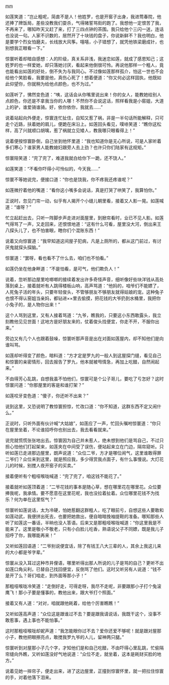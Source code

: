     四四 

   如莲笑道：“岂止粗呢，简直不是人！他姓罗，也是开窑子出身，我进莺春院，他还捧了牌饭局，差些没教我们耍杀，气得赌誓骂街的跑了。我想他一定恨苦了我，不再来了，哪知昨天又赶了来，打了三四点钟的茶围。我只给他个三闪一送，连话也没说一句。人家不识数的，居然开了十块钱的盘子，你说新鲜不？我也明白，他是要学个烈女怕磨夫，长线放大风筝。嘻嘻，小子错想了，就凭他铁梁磨成针，也别想我正眼看一下。”

   惊寰听着却暗自感想：人的阶级，真关系非浅，我迷恋如莲，就成了感恩知己；这姓罗的也一样爱她，却只落她讨厌，看起来他倒很可怜。再说他那样一个粗人，竟也能看出如莲的好处，倒不失为与我同心。不过像如莲那样孤介，怕这一世也不会给他个笑脸看，我要是他，真伤心死了！想着便道：“你又何必这样固执，他既如此仰望你，你就稍为给他点颜色，也不为过。”

   如莲听了，怫然变色道：“咦，这话会从你嘴里说出来！你的女人，能教她给别人点颜色，你还是不拿我当你的人哪！不然你不会说这话，照样看我是小窑姐，大道上的驴，谁爱骑谁骑。好，依你依你，我就去……”

   说着站起向外便走，惊寰连忙扯住，自知又惹了祸，非是一半句话所能解释，只可走个近路，扶着她的肩儿，便跪在床沿上。如莲回头看见，噗哧笑道：“瞧你这松样，高了兴就顺口胡噙，惹了祸就立见矮人，教我哪只眼看得上！”

   说着便按惊寰卧倒，自己坐到他怀里道：“我也知道你是无心所说，可是人家听着多们寒心？谁家男人能教媳妇跟旁人去上劲？也许只你们陆家有这规矩。”

   惊寰陪笑道：“完了完了，难道我就白给你下一跪，还不饶人。”

   如莲笑道：“不看你吓得小可怜似的，今天我……”

   惊寰不等她说完，便接口道：“你也是饶我，你不疼我还疼谁呢？”

   如莲微拧着他的嘴道：“看你这小嘴多会说话，真是打哭了哄笑了，我算怕你。”

   正说时，忽见门帘一动，似乎有人揭开个小缝儿朝里看，接着又人影一晃。如莲喊道：“谁呀？”

   忙立起赶出去，只听一阵脚步声走进对面屋里，到掀帘看时，业已不见人影。如莲气得骂了一声，又走回来，还恨恨地道：“这有什么可看，屋里没大河，倒出来王八探头儿了，也不怕害眼，瞎你们个混账东西！”

   说着又向惊寰道：“我早知道这间屋子犯病，凡是上厕所的，都从这门前过，有讨厌鬼就探头探脑。”

   惊寰道：“罢呀，看也看不了什么去，咱们也不怕看。”

   如莲仍坐在他身畔道：“不是怕看，是可气，他们欺负人！”

   说着，忽听那边屋里呛啷啷的接续着发出许多奇怪声音，细听像好些块洋钱从高处落到桌上，接着就听有人跳得楼板山响，高声骂道：“他妈的，咱爷们不能嫖了，人死兔子活的年头，只要年轻俊头，不管够朋友不够朋友就得姑娘的宠。这种兔子也恨不得认窑姐当亲妈，都钻进××里去偷摸，把花钱的大爷扔到水桶里，我把你小兔子的，是人物你出来！”

   这个人骂到这里，又有人接着骂道：“九爷，瞧我的，只要这小东西敢露头，我立刻教他见见世面！这地方是好朋友来的，仗着俊头找便宜，你走不开，不服你出来。”

   旁边又有几个人也跟着鼓噪，惊寰听那声音是出在对面如莲屋内，却不知他们是向谁叫骂。

   如莲却听得变了颜色，暗料道：“方才定是罗九的一般人到这屋探门缝，看见自己和惊寰的亲密情形，回去报告了罗九，他本就被甩情急，再加上吃醋，自然闹起来。”

   不由得芳心乱跳，自想我虽不怕他们，惊寰可是个公子哥儿，要吃了亏怎好？这时惊寰问道：“你那屋里的客是和谁打架？”

   如莲咬牙变色道：“傻子，你还听不出来？”

   说到这里，又恐说明了教惊寰担惊，忙改口道：“你不知道，这群东西不定又闹什么。”

   正说时，只听外面有伙计喊“大姑娘”，如莲应了一声，忙回头嘱咐惊寰道：“你只在屋里坐着，不论谁招呼你也别出去，我去看看就来。”

   说完就慌慌张张地出去。惊寰因为自己并未惹人，绝未想到他们是骂自己，不过只担心怕他们打起架来，如莲夹在中间受了误伤，便站起来立在门边，隔帘窥听。只听如莲已走进那边屋里，朗声说道：“众位二爷，方才是哪位闹气，这里谁敢得罪二爷们？众位来到这里，就是照应我，多少得赏我点面子，有什么事慢说。大灯花儿的时候，别搅人夜开窑子的买卖。”

   接着便听有个粗哑喉咙喊道：“完了完了，咱这钱不能花了。”

   接着就听如莲顶着道：“二爷花钱的事本是随心草，想在哪里花在哪里花。众位要捧我呢，我承情。要不愿意在这里花呢，我也没拉着扯着。众位哪里花钱不为找乐？何为单在这里怄气？”

   惊寰听如莲说话，太为冷硬，怕她惹翻这群粗人，吃了眼前亏，自想这些人要敢和如莲动武，我便拼出死去，也要把她救出，便自暗暗挽袖提鞋的准备。哪知那些人听了如莲这一番话，半晌也没人答语。后来又是那粗哑喉咙喊道：“你这里我是不能来了。这里是敬小不敬老，只有小白脸儿吃香，熟语说父子不同嫖，既是我儿子招呼了你，我哪能再来！”

   又听如莲回语道：“二爷别说便宜话，除了有钱王八大三辈的人，其余上我这儿来的大小都是爷字辈。”

   惊寰从没入耳过这种市井俚语，哪里听得出那人所说的儿子是骂的自己？更听不出如莲口角尖利，已替自己找回便宜，反倒骂了他们。这时又听另有人说道：“钱不是开了么？哥们咱走，到外面等那小子！”

   那粗哑喉咙冷笑道：“走倒好走，可得走呀，我尽不走呢，非要跟那小子打个兔滚鹰飞！那小子要是懂事的，教他出来，跟大爷打个照面。”

   接着又有人道：“对对，咱就跟他耗着，给他个厉害瞧瞧！”

   又听如莲高声道：“众位这是跟谁过不去？要是跟我请说话，我既干这个，没事不敢惹事，遇上事也不能怕事。”

   这时那粗哑喉咙却妮声道：“我怎能眼你过不去？爱你还爱不够呢！就是跟对屋那小子，教他把眼擦亮点，敢搅我罗九爷的人儿，留神两只腿。”

   惊寰听到对屋那小子几个字，才知他们是和自己吃醋，不由吓得心里乱跳，忙偷隔帘缝向外瞧，又听如莲没好气地说道：“众位不走，就坐着，这本是耗财买脸的地方。”

   说着见她一摔帘子，便走出来，进了这边屋里，正撞到惊寰怀里，就一把拉住惊寰的手，对着他落下泪来。

